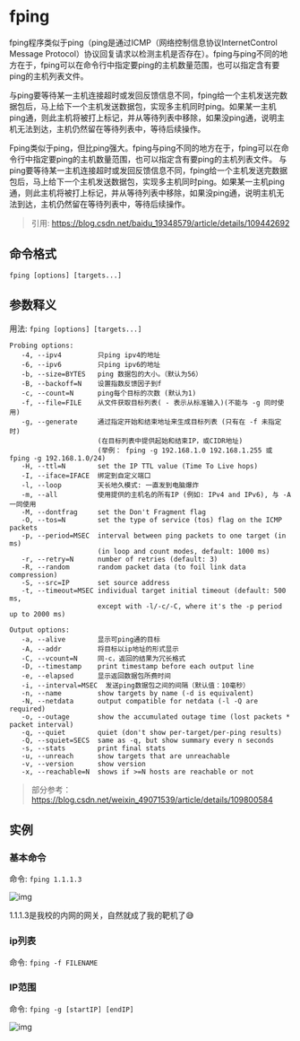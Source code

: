 # fping

fping程序类似于ping（ping是通过ICMP（网络控制信息协议InternetControl Message Protocol）协议回复请求以检测主机是否存在）。fping与ping不同的地方在于，fping可以在命令行中指定要ping的主机数量范围，也可以指定含有要ping的主机列表文件。

与ping要等待某一主机连接超时或发回反馈信息不同，fping给一个主机发送完数据包后，马上给下一个主机发送数据包，实现多主机同时ping。如果某一主机ping通，则此主机将被打上标记，并从等待列表中移除，如果没ping通，说明主机无法到达，主机仍然留在等待列表中，等待后续操作。

Fping类似于ping，但比ping强大。fping与ping不同的地方在于，fping可以在命令行中指定要ping的主机数量范围，也可以指定含有要ping的主机列表文件。
与ping要等待某一主机连接超时或发回反馈信息不同，fping给一个主机发送完数据包后，马上给下一个主机发送数据包，实现多主机同时ping。如果某一主机ping通，则此主机将被打上标记，并从等待列表中移除，如果没ping通，说明主机无法到达，主机仍然留在等待列表中，等待后续操作。

> 引用: https://blog.csdn.net/baidu_19348579/article/details/109442692

## 命令格式
`fping [options] [targets...]`

## 参数释义
用法: `fping [options] [targets...]`

    Probing options:
       -4, --ipv4         只ping ipv4的地址
       -6, --ipv6         只ping ipv6的地址
       -b, --size=BYTES   ping 数据包的大小。（默认为56）
       -B, --backoff=N    设置指数反馈因子到f
       -c, --count=N      ping每个目标的次数 (默认为1)
       -f, --file=FILE    从文件获取目标列表( - 表示从标准输入)(不能与 -g 同时使用)
       -g, --generate     通过指定开始和结束地址来生成目标列表 (只有在 -f 未指定时)
                          (在目标列表中提供起始和结束IP，或CIDR地址)
                          (举例： fping -g 192.168.1.0 192.168.1.255 或 fping -g 192.168.1.0/24)
       -H, --ttl=N        set the IP TTL value (Time To Live hops)
       -I, --iface=IFACE  绑定到自定义端口
       -l, --loop         天长地久模式: 一直发到电脑爆炸
       -m, --all          使用提供的主机名的所有IP (例如: IPv4 and IPv6), 与 -A 一同使用
       -M, --dontfrag     set the Don't Fragment flag
       -O, --tos=N        set the type of service (tos) flag on the ICMP packets
       -p, --period=MSEC  interval between ping packets to one target (in ms)
                          (in loop and count modes, default: 1000 ms)
       -r, --retry=N      number of retries (default: 3)
       -R, --random       random packet data (to foil link data compression)
       -S, --src=IP       set source address
       -t, --timeout=MSEC individual target initial timeout (default: 500 ms,
                          except with -l/-c/-C, where it's the -p period up to 2000 ms)
    
    Output options:
       -a, --alive        显示可ping通的目标
       -A, --addr         将目标以ip地址的形式显示
       -C, --vcount=N     同-c，返回的结果为冗长格式
       -D, --timestamp    print timestamp before each output line
       -e, --elapsed      显示返回数据包所费时间
       -i, --interval=MSEC  发送ping数据包之间的间隔（默认值：10毫秒）
       -n, --name         show targets by name (-d is equivalent)
       -N, --netdata      output compatible for netdata (-l -Q are required)
       -o, --outage       show the accumulated outage time (lost packets * packet interval)
       -q, --quiet        quiet (don't show per-target/per-ping results)
       -Q, --squiet=SECS  same as -q, but show summary every n seconds
       -s, --stats        print final stats
       -u, --unreach      show targets that are unreachable
       -v, --version      show version
       -x, --reachable=N  shows if >=N hosts are reachable or not

> 部分参考：https://blog.csdn.net/weixin_49071539/article/details/109800584

## 实例
### 基本命令
命令: `fping 1.1.1.3`  

![img](/images/fping/fping-01.png)

1.1.1.3是我校的内网的网关，自然就成了我的靶机了😅

### ip列表
命令: `fping -f FILENAME`

### IP范围
命令: `fping -g [startIP] [endIP]`

![img](/images/fping/fping-02.png)